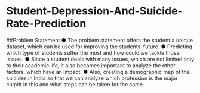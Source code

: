 # Student-Depression-And-Suicide-Rate-Prediction
##Problem Statement
● The problem statement offers the student a unique dataset, which can be
used for improving the students’ future.
● Predicting which type of students suffer the most and how could we
tackle those issues.
● Since a student deals with many issues, which are not limited only to
their academic life, it also becomes important to analyze the other
factors, which have an impact.
● Also, creating a demographic map of the suicides in India so that we can
analyze which profession is the major culprit in this and what steps can
be taken for the same.
